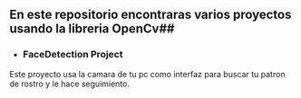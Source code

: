 ## En este repositorio encontraras varios proyectos usando la libreria OpenCv## 
* ### FaceDetection Project ###
Este proyecto usa la camara de tu pc como interfaz para buscar tu patron de rostro y le hace seguimiento.